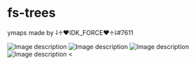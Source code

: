 # fs-trees
ymaps made by ⸸♱♥IDK_FORCE♥♱⸸#7611
>
![Image description](https://cdn.discordapp.com/attachments/784243374269661195/987263690795520000/unknown.png)
![Image description](https://cdn.discordapp.com/attachments/784243374269661195/987263957939154944/unknown.png)
![Image description](https://cdn.discordapp.com/attachments/784243374269661195/987264212931846154/unknown.png)
![Image description](https://cdn.discordapp.com/attachments/784243374269661195/987264442901364776/unknown.png)
<
